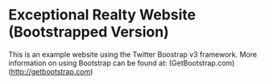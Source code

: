 # Exceptional Realty Website (Bootstrapped Version)

This is an example website using the Twitter Boostrap v3 framework.
More information on using Bootstrap can be found at:
(GetBootstrap.com) (http://getbootstrap.com)